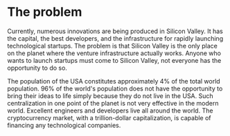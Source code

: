 # The problem

Currently, numerous innovations are being produced in Silicon Valley. It has the capital, the best developers, and the infrastructure for rapidly launching technological startups. The problem is that Silicon Valley is the only place on the planet where the venture infrastructure actually works. Anyone who wants to launch startups must come to Silicon Valley, not everyone has the opportunity to do so.

The population of the USA constitutes approximately 4% of the total world population. 96% of the world's population does not have the opportunity to bring their ideas to life simply because they do not live in the USA. Such centralization in one point of the planet is not very effective in the modern world. Excellent engineers and developers live all around the world. The cryptocurrency market, with a trillion-dollar capitalization, is capable of financing any technological companies.
